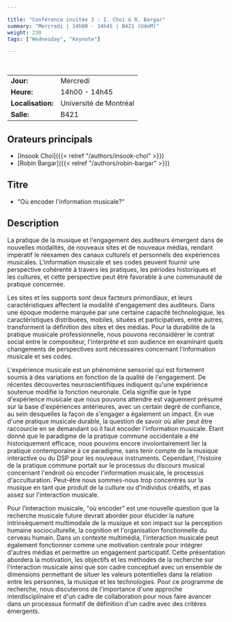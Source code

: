 ```yaml
---

title: "Conférence invitée 3 : I. Choi & R. Bargar"
summary: "Mercredi | 14h00 - 14h45 | B421 (UdeM)"
weight: 230
tags: ["Wednesday", "Keynote"]

---
```


<br>

| | |
| - | - |
| **Jour:** | Mercredi |
| **Heure:** | 14h00 - 14h45 |
| **Localisation:** | Université de Montréal |
| **Salle:** | B421 |

## Orateurs principals

- [Insook Choi]({{< relref "/authors/insook-choi" >}})
- [Robin Bargar]({{< relref "/authors/robin-bargar" >}})

## Titre

- "Où encoder l'information musicale?"

## Description

La pratique de la musique et l'engagement des auditeurs émergent dans de nouvelles modalités, de nouveaux sites et de nouveaux médias, rendant impératif le réexamen des canaux culturels et personnels des expériences musicales. L'information musicale et ses codes peuvent fournir une perspective cohérente à travers les pratiques, les périodes historiques et les cultures, et cette perspective peut être favorable à une communauté de pratique concernée.

Les sites et les supports sont deux facteurs primordiaux, et leurs caractéristiques affectent la modalité d'engagement des auditeurs. Dans une époque moderne marquée par une certaine capacité technologique, les caractéristiques distribuées, mobiles, situées et participatives, entre autres, transforment la définition des sites et des médias. Pour la durabilité de la pratique musicale professionnelle, nous pouvons reconsidérer le contrat social entre le compositeur, l'interprète et son audience en examinant quels changements de perspectives sont nécessaires concernant l'information musicale et ses codes.

L'expérience musicale est un phénomène sensoriel qui est fortement soumis à des variations en fonction de la qualité de l'engagement. De récentes découvertes neuroscientifiques indiquent qu'une expérience soutenue modifie la fonction neuronale. Cela signifie que le type d'expérience musicale que nous pouvons attendre est vaguement présumé sur la base d'expériences antérieures, avec un certain degré de confiance, au sein desquelles la façon de s'engager a également un impact. En vue d'une pratique musicale durable, la question de savoir où aller peut être raccourcie en se demandant où il faut encoder l'information musicale. Étant donné que le paradigme de la pratique commune occidentale a été historiquement efficace, nous pouvons encore involontairement lier la pratique contemporaine à ce paradigme, sans tenir compte de la musique interactive ou du DSP pour les nouveaux instruments. Cependant, l'histoire de la pratique commune portait sur le processus du discours musical concernant l'endroit où encoder l'information musicale, le processus d'acculturation. Peut-être nous sommes-nous trop concentrés sur la musique en tant que produit de la culture ou d'individus créatifs, et pas assez sur l'interaction musicale.

Pour l'interaction musicale, "où encoder" est une nouvelle question que la recherche musicale future devrait aborder pour élucider la nature intrinsèquement multimodale de la musique et son impact sur la perception humaine socioculturelle, la cognition et l'organisation fonctionnelle du cerveau humain. Dans un contexte multimédia, l'interaction musicale peut également fonctionner comme une motivation centrale pour intégrer d'autres médias et permettre un engagement participatif. Cette présentation abordera la motivation, les objectifs et les méthodes de la recherche sur l'interaction musicale ainsi que son cadre conceptuel avec un ensemble de dimensions permettant de situer les valeurs potentielles dans la relation entre les personnes, la musique et les technologies. Pour ce programme de recherche, nous discuterons de l'importance d'une approche interdisciplinaire et d'un cadre de collaboration pour nous faire avancer dans un processus formatif de définition d'un cadre avec des critères émergents.
